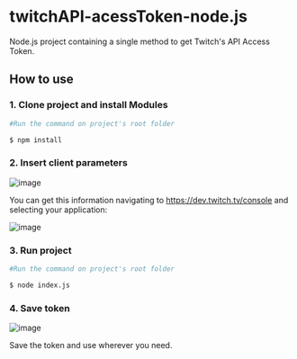 # twitchAPI-acessToken-node.js

Node.js project containing a single method to get Twitch's API Access Token.

## How to use

### 1. Clone project and install Modules

```bash
#Run the command on project's root folder

$ npm install
```

### 2. Insert client parameters

![image](https://github.com/bianchi-ed/twitchAPI-token-generator/assets/134458207/0009542f-5bfa-40d8-9e58-8defb2f06e0e)

You can get this information navigating to https://dev.twitch.tv/console and selecting your application:

![image](https://github.com/bianchi-ed/twitchAPI-accessToken-sample/assets/134458207/692786a0-4376-42f9-a380-b1a0d5b7af9a)



### 3. Run project

```bash
#Run the command on project's root folder

$ node index.js
```


### 4. Save token

![image](https://github.com/bianchi-ed/twitchAPI-token-generator/assets/134458207/950e8b94-dd4b-4161-958b-af6b9c189519)

Save the token and use wherever you need.
